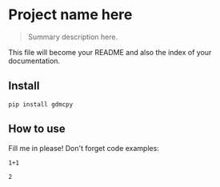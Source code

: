 # Project name here
> Summary description here.


This file will become your README and also the index of your documentation.

## Install

`pip install gdmcpy`

## How to use

Fill me in please! Don't forget code examples:

```
1+1
```




    2


